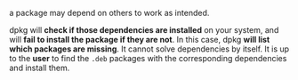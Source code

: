 a package may depend on others to work as intended.

dpkg will **check if those dependencies are installed** on your system, and will **fail to install the package if they are not**. In this case, dpkg **will list which packages are missing**. It cannot solve dependencies by itself.
It is up to the **user** to find the `.deb` packages with the corresponding
dependencies and install them.
